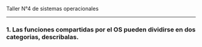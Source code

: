 Taller N°4 de sistemas operacionales

----------------------------------------

### 1. Las funciones compartidas por el OS pueden dividirse en dos categorias, describalas.
